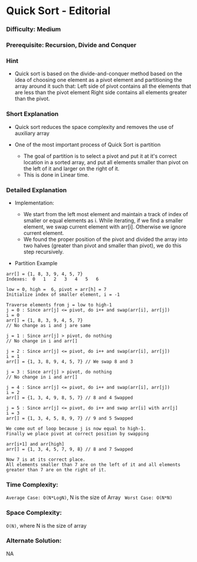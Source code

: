 # Quick Sort - Editorial

### Difficulty:  Medium

### Prerequisite: Recursion, Divide and Conquer

### Hint

* Quick sort is based on the divide-and-conquer method based on the idea of choosing one element as a pivot element and partitioning the array around it such that: Left side of pivot contains all the elements that are less than the pivot element Right side contains all elements greater than the pivot.

### Short Explanation

* Quick sort reduces the space complexity and removes the use of auxiliary array

* One of the most important process of Quick Sort is partition
    * The goal of partition is to select a pivot and put it at it's correct location in a sorted array, and put all elements smaller than pivot on the left of it and larger on the right of it.
    * This is done in Linear time.


### Detailed Explanation

* Implementation:
    * We start from the left most element and maintain a track of index of smaller or equal elements as i. While iterating, if we find a smaller element, we swap current element with arr[i]. Otherwise we ignore current element. 
    * We found the proper position of the pivot and divided the array into two halves (greater than pivot and smaller than pivot), we do this step recursively.

* Partition Example

```
arr[] = {1, 8, 3, 9, 4, 5, 7}
Indexes:  0   1   2   3   4   5   6 

low = 0, high =  6, pivot = arr[h] = 7
Initialize index of smaller element, i = -1

Traverse elements from j = low to high-1
j = 0 : Since arr[j] <= pivot, do i++ and swap(arr[i], arr[j])
i = 0 
arr[] = {1, 8, 3, 9, 4, 5, 7} 
// No change as i and j are same

j = 1 : Since arr[j] > pivot, do nothing
// No change in i and arr[]

j = 2 : Since arr[j] <= pivot, do i++ and swap(arr[i], arr[j])
i = 1
arr[] = {1, 3, 8, 9, 4, 5, 7} // We swap 8 and 3 

j = 3 : Since arr[j] > pivot, do nothing
// No change in i and arr[]

j = 4 : Since arr[j] <= pivot, do i++ and swap(arr[i], arr[j])
i = 2
arr[] = {1, 3, 4, 9, 8, 5, 7} // 8 and 4 Swapped

j = 5 : Since arr[j] <= pivot, do i++ and swap arr[i] with arr[j] 
i = 3 
arr[] = {1, 3, 4, 5, 8, 9, 7} // 9 and 5 Swapped 

We come out of loop because j is now equal to high-1.
Finally we place pivot at correct position by swapping

arr[i+1] and arr[high]
arr[] = {1, 3, 4, 5, 7, 9, 8} // 8 and 7 Swapped 

Now 7 is at its correct place. 
All elements smaller than 7 are on the left of it and all elements greater than 7 are on the right of it.
```

### Time Complexity:

` Average Case: O(N*LogN) `, N is the size of Array
` Worst Case: O(N*N)` 

### Space Complexity:

`O(N)`, where N is the size of array

### Alternate Solution:
NA